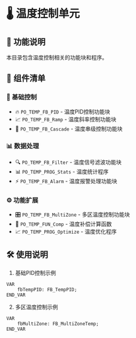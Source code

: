 # 🌡️ 温度控制单元

<div align="center">
<!-- ...language switcher... -->
</div>

## 📑 功能说明
本目录包含温度控制相关的功能块和程序。

## 📂 组件清单
### 🎯 基础控制
- 🔥 `PO_TEMP_FB_PID` - 温度PID控制功能块
- 📈 `PO_TEMP_FB_Ramp` - 温度斜率控制功能块
- 🔄 `PO_TEMP_FB_Cascade` - 温度串级控制功能块

### 📊 数据处理
- 🔍 `PO_TEMP_FB_Filter` - 温度信号滤波功能块
- 📊 `PO_TEMP_PROG_Stats` - 温度统计程序
- ⚡ `PO_TEMP_FB_Alarm` - 温度报警处理功能块

### ⚙️ 功能扩展
- 🎛️ `PO_TEMP_FB_MultiZone` - 多区温度控制功能块
- 🔄 `PO_TEMP_FUN_Comp` - 温度补偿计算函数
- 📈 `PO_TEMP_PROG_Optimize` - 温度优化程序

## 🛠️ 使用说明
1. 基础PID控制示例
```st
VAR
    fbTempPID: FB_TempPID;
END_VAR
```

2. 多区温度控制示例
```st
VAR
    fbMultiZone: FB_MultiZoneTemp;
END_VAR
```